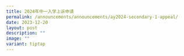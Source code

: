 ```yaml
---
title: 2024年中一入学上诉申请
permalink: /announcements/announcements/ay2024-secondary-1-appeal/
date: 2023-12-20
layout: post
description: ""
image: ""
variant: tiptap
---
```

